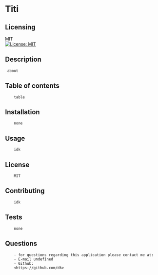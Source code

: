
# Titi
## Licensing 
MIT<br>[![License: MIT](https://img.shields.io/badge/License-MIT-yellow.svg)](https://opensource.org/licenses/MIT)
## Description 
     about
## Table of contents
        table
## Installation
        none
## Usage 
        idk
## License
        MIT
## Contributing
        idk
## Tests
        none
## Questions
        - for questions regarding this application please contact me at:
        - E-mail undefined
        - Github:
        <https://github.com/dk>

    